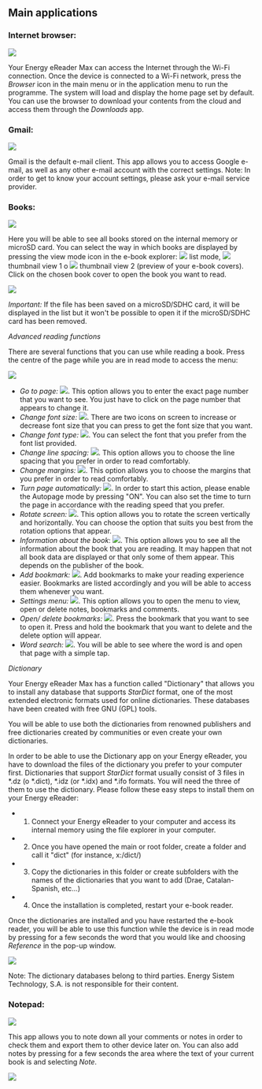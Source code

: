 ## Main applications

### Internet browser:

![](http://static.energysistem.com/images/manuals/42535/569d0d81e5567.jpg)

Your Energy eReader Max can access the Internet through the Wi-Fi connection. Once the device is connected to a Wi-Fi network, press the *Browser* icon in the main menu or in the application menu to run the programme. The system will load and display the home page set by default. You can use the browser to download your contents from the cloud and access them through the *Downloads* app.

### Gmail:

![](http://static.energysistem.com/images/manuals/42535/56a63a5cde8e2.jpg)

Gmail is the default e-mail client. This app allows you to access Google e-mail, as well as any other e-mail account with the correct settings. Note: In order to get to know your account settings, please ask your e-mail service provider.

### Books:

![](http://static.energysistem.com/images/manuals/42535/569d0d71c4bd7.jpg)

Here you will be able to see all books stored on the internal memory or microSD card.
You can select the way in which books are displayed by pressing the view mode icon in the e-book explorer: ![](http://static.energysistem.com/images/manuals/42091/5499987716ed1.jpg) list mode, ![](http://static.energysistem.com/images/manuals/42091/549998890fa82.jpg) thumbnail view 1 o ![](http://static.energysistem.com/images/manuals/42091/5499989947e7a.jpg) thumbnail view 2 (preview of your e-book covers). Click on the chosen book cover to open the book you want to read.

![](http://static.energysistem.com/images/manuals/42535/59637912a7edb.jpg)

*Important:* If the file has been saved on a microSD/SDHC card, it will be displayed in the list but it won't be possible to open it if the microSD/SDHC card has been removed.

*Advanced reading functions*

There are several functions that you can use while reading a book. Press the centre of the page while you are in read mode to access the menu:

![](http://static.energysistem.com/images/manuals/42535/56a6488b920aa.jpg)

-	*Go to page:* ![](http://static.energysistem.com/images/manuals/42535/56a644cce8932.jpg). This option allows you to enter the exact page number that you want to see. You just have to click on the page number that appears to change it.
-	*Change font size:* ![](http://static.energysistem.com/images/manuals/42091/5499689c9e6ef.jpg). There are two icons on screen to increase or decrease font size that you can press to get the font size that you want.
-	*Change font type:* ![](http://static.energysistem.com/images/manuals/42091/549968a56ca94.jpg). You can select the font that you prefer from  the font list provided.
-	*Change line spacing:* ![](http://static.energysistem.com/images/manuals/42091/5499684a41714.jpg). This option allows you to choose the line spacing that you prefer in order to read comfortably.
-	*Change margins:* ![](http://static.energysistem.com/images/manuals/42091/549968678806f.jpg). This option allows you to choose the margins that you prefer in order to read comfortably.
-	*Turn page automatically:* ![](http://static.energysistem.com/images/manuals/42535/56a649ee7b275.jpg). In order to start this action, please enable the Autopage mode by pressing "ON". You can also set the time to turn the page in accordance with the reading speed that you prefer.
-	*Rotate screen:* ![](http://static.energysistem.com/images/manuals/42535/56a64cf449c6b.jpg). This option allows you to rotate the screen vertically and horizontally. You can choose the option that suits you best from the rotation options that appear.
-	*Information about the book*: ![](http://static.energysistem.com/images/manuals/42535/56a64dad28cc3.jpg). This option allows you to see all the information about the book that you are reading. It may happen that not all book data are displayed or that only some of them appear. This depends on the publisher of the book.
-	*Add bookmark:* ![](http://static.energysistem.com/images/manuals/42535/56a64e2b8d44a.jpg). Add bookmarks to make your reading experience easier. Bookmarks are listed accordingly and you will be able to access them whenever you want.
-	*Settings menu:* ![](http://static.energysistem.com/images/manuals/42535/59638e1a4f148.jpg). This option allows you to open the menu to view, open or delete notes, bookmarks and comments.
-	*Open/ delete bookmarks:* ![](http://static.energysistem.com/images/manuals/42535/56a64f8906d54.jpg). Press the bookmark that you want to see to open it. Press and hold the bookmark that you want to delete and the delete option will appear. 
-	*Word search:* ![](http://static.energysistem.com/images/manuals/42535/56a64eaa7b53e.jpg). You will be able to see where the word is and open that page with a simple tap.

*Dictionary*

Your Energy eReader Max has a function called "Dictionary" that allows you to install any database that supports *StarDict* format, one of the most extended electronic formats used for online dictionaries. These databases have been created with free GNU (GPL) tools.

You will be able to use both the dictionaries from renowned publishers and free dictionaries created by communities or even create your own dictionaries.

In order to be able to use the Dictionary app on your Energy eReader, you have to download the files of the dictionary you prefer to your computer first. Dictionaries that support *StarDict* format usually consist of 3 files in *.dz (o *.dict), *.idz (or *.idx) and *.ifo formats. You will need the three of them to use the dictionary. Please follow these easy steps to install them on your Energy eReader: 

- 1) Connect your Energy eReader to your computer and access its internal memory using the file explorer in your computer.
- 2) Once you have opened the main or root folder, create a folder and call it "dict" (for instance, x:/dict/)
- 3) Copy the dictionaries in this folder or create subfolders with the names of the dictionaries that you want to add (Drae, Catalan-Spanish, etc...)
- 4) Once the installation is completed, restart your e-book reader.

Once the dictionaries are installed and you have restarted the e-book reader, you will be able to use this function while the device is in read mode by pressing for a few seconds the word that you would like and choosing *Reference* in the pop-up window.

![](http://static.energysistem.com/images/manuals/42535/56af962fc17ff.jpg)

Note: The dictionary databases belong to third parties. Energy Sistem Technology, S.A. is not responsible for their content.

### Notepad:

![](http://static.energysistem.com/images/manuals/42535/56a6503a232ae.jpg)

This app allows you to note down all your comments or notes in order to check them and export them to other device later on. You can also add notes by pressing for a few seconds the area where the text of your current book is and selecting *Note*.

![](http://static.energysistem.com/images/manuals/42091/5499a32f0cc93.jpg)

